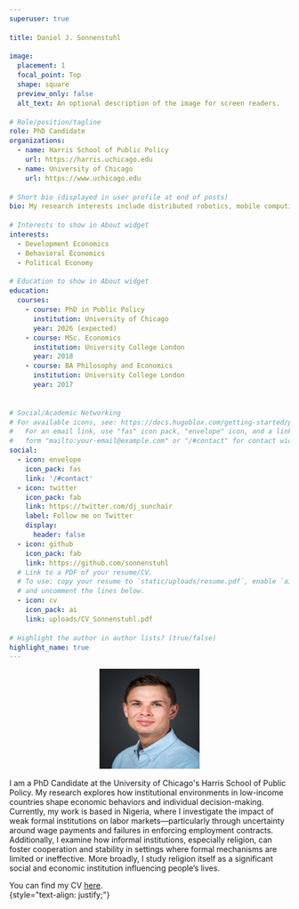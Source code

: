 ```yaml
---
superuser: true

title: Daniel J. Sonnenstuhl 

image:
  placement: 1
  focal_point: Top
  shape: square
  preview_only: false
  alt_text: An optional description of the image for screen readers.

# Role/position/tagline
role: PhD Candidate
organizations:
  - name: Harris School of Public Policy
    url: https://harris.uchicago.edu
  - name: University of Chicago
    url: https://www.uchicago.edu

# Short bio (displayed in user profile at end of posts)
bio: My research interests include distributed robotics, mobile computing and programmable matter.

# Interests to show in About widget
interests:
  - Development Economics 
  - Behavioral Economics 
  - Political Economy 

# Education to show in About widget
education:
  courses:
    - course: PhD in Public Policy
      institution: University of Chicago
      year: 2026 (expected)
    - course: MSc. Economics
      institution: University College London
      year: 2018
    - course: BA Philosophy and Economics
      institution: University College London
      year: 2017


# Social/Academic Networking
# For available icons, see: https://docs.hugoblox.com/getting-started/page-builder/#icons
#   For an email link, use "fas" icon pack, "envelope" icon, and a link in the
#   form "mailto:your-email@example.com" or "/#contact" for contact widget.
social:
  - icon: envelope
    icon_pack: fas
    link: '/#contact'
  - icon: twitter
    icon_pack: fab
    link: https://twitter.com/dj_sunchair
    label: Follow me on Twitter
    display:
      header: false
  - icon: github
    icon_pack: fab
    link: https://github.com/sonnenstuhl
  # Link to a PDF of your resume/CV.
  # To use: copy your resume to `static/uploads/resume.pdf`, enable `ai` icons in `params.yaml`,
  # and uncomment the lines below.
  - icon: cv
    icon_pack: ai
    link: uploads/CV_Sonnenstuhl.pdf

# Highlight the author in author lists? (true/false)
highlight_name: true
---
```

<div style="text-align: center;">
  <img src="avatar.jpg" alt="Profile" style="width: 180px; height: 180px; border-radius: 0;">
</div>

I am a PhD Candidate at the University of Chicago's Harris School of Public Policy. My research explores how institutional environments in low-income countries shape economic behaviors and individual decision-making. Currently, my work is based in Nigeria, where I investigate the impact of weak formal institutions on labor markets—particularly through uncertainty around wage payments and failures in enforcing employment contracts. Additionally, I examine how informal institutions, especially religion, can foster cooperation and stability in settings where formal mechanisms are limited or ineffective. More broadly, I study religion itself as a significant social and economic institution influencing people’s lives.

You can find my CV [here](uploads/CV_Sonnenstuhl.pdf).
<br>
{style="text-align: justify;"}
